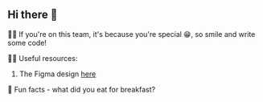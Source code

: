 ## Hi there 👋



🙋‍♀️ If you're on this team, it's because you're special 😁, so smile and write some code!

<!-- 🌈 Contribution guidelines - how can the community get involved? -->

👩‍💻 Useful resources:
1. The Figma design [here](https://www.figma.com/file/swgCyPO6A1hIMSPRrHw9i3/Payjaro-Mobile-App-Design?node-id=0%3A1)

🍿 Fun facts - what did you eat for breakfast?

